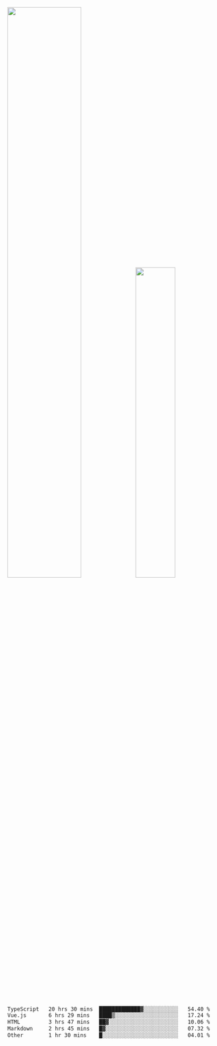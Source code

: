 <img align="" width="57.5%" src="https://github-readme-stats.vercel.app/api?username=Dream4ever&hide_title=true&hide_border=true&count_private=true&show_icons=true&include_all_commits=true&line_height=21" /><img align="" width="42.4%" src="https://github-readme-stats.vercel.app/api/top-langs/?username=Dream4ever&hide_title=true&count_private=true&show_icons=true&langs_count=6&hide_border=true&layout=compact" />

<!--START_SECTION:waka-->

```txt
TypeScript   20 hrs 30 mins  █████████████▓░░░░░░░░░░░   54.40 %
Vue.js       6 hrs 29 mins   ████▒░░░░░░░░░░░░░░░░░░░░   17.24 %
HTML         3 hrs 47 mins   ██▓░░░░░░░░░░░░░░░░░░░░░░   10.06 %
Markdown     2 hrs 45 mins   █▓░░░░░░░░░░░░░░░░░░░░░░░   07.32 %
Other        1 hr 30 mins    █░░░░░░░░░░░░░░░░░░░░░░░░   04.01 %
```

<!--END_SECTION:waka-->
